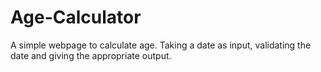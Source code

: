 # Age-Calculator
A simple webpage to calculate age. Taking a date as input, validating the date and giving the appropriate output.
